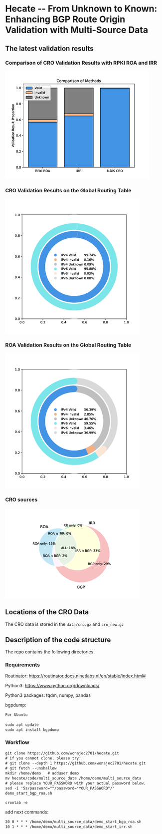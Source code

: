 # Hecate -- From Unknown to Known: Enhancing BGP Route Origin Validation with Multi-Source Data

## The latest validation results

### Comparison of CRO Validation Results with RPKI ROA and IRR

![](./data/figure/mdis_validate_compare_total.pdf.png)

### CRO Validation Results on the Global Routing Table

![](./data/figure/mdis_ipv4_ipv6.pdf.png)

### ROA Validation Results on the Global Routing Table

![](./data/figure/mdis_ipv4_ipv6_roa.pdf.png)

### CRO sources

![](./data/figure/mdis_CRO_sources.pdf.png)

## Locations of the CRO Data

The CRO data is stored in the `data/cro.gz` and `cro_new.gz` 

## Description of the code structure

The repo contains the following directories:

### Requirements

Routinator: https://routinator.docs.nlnetlabs.nl/en/stable/index.html#

Python3: https://www.python.org/downloads/

Python3 packages: tqdm, numpy, pandas

bgpdump:
```
For Ubuntu

sudo apt update
sudo apt install bgpdump
```


### Workflow
```
git clone https://github.com/wonajec2701/hecate.git
# if you cannot clone, please try:
# git clone --depth 1 https://github.com/wonajec2701/hecate.git
# git fetch --unshallow
mkdir /home/demo   # adduser demo
mv hecate/code/multi_source_data /home/demo/multi_source_data
# please replace YOUR_PASSWORD with your actual password below.
sed -i '5s/password=""/password="YOUR_PASSWORD"/' demo_start_bgp_roa.sh 
```
```
crontab -e
```
add next commands:
```
20 0 * * * /home/demo/multi_source_data/demo_start_bgp_roa.sh
10 1 * * * /home/demo/multi_source_data/demo_start_irr.sh
```
